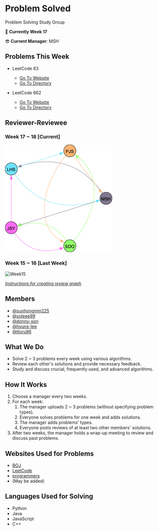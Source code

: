 # Problem Solved
Problem Solving Study Group



📌 **Currently Week 17**


😎 **Current Manager**: MSH

## Problems This Week

  - LeetCode 63
    - [Go To Website](https://leetcode.com/problems/unique-paths-ii/)
    - [Go To Directory](./LeetCode/63_Unique_Paths_II/README.md)

  - LeetCode 662
    - [Go To Website](https://leetcode.com/problems/maximum-width-of-binary-tree/)
    - [Go To Directory](./LeetCode/662_Maximum_Width_of_Binary_Tree/README.md)


## Reviewer-Reviewee

### Week 17 ~ 18 [Current]

![Week17](./utils/graphs/week17.png)


### Week 15 ~ 16 [Last Week]

![Week15](./utils/graphs/Week15.png)

[*Instructions for creating review graph*](https://github.com/sunhongmin225/problem-solved/blob/main/utils/README.md)

## Members
* [@sunhongmin225](https://github.com/sunhongmin225)
* [@soleee99](https://github.com/soleee99)
* [@donny-son](https://github.com/donny-son)
* [@hyuns-lee](https://github.com/hyuns-lee)
* [@ttoru96](https://github.com/ttoru96)

## What We Do
* Solve 2 ~ 3 problems every week using various algorithms.
* Review each other's solutions and provide necessary feedback.
* Study and discuss crucial, frequently used, and advanced algorithms.

## How It Works
1. Choose a manager every two weeks.
1. For each week:
	1. The manager uploads 2 ~ 3 problems (without specifying problem types).
	1. Everyone solves problems for one week and adds solutions.
	1. The manager adds problems' types.
	1. Everyone posts reviews of at least two other members' solutions.
1. After two weeks, the manager holds a wrap-up meeting to review and discuss past problems.

## Websites Used for Problems
* [BOJ](https://www.acmicpc.net)
* [LeetCode](https://leetcode.com)
* [programmers](https://programmers.co.kr)
* (May be added)

## Languages Used for Solving
* Python
* Java
* JavaScript
* C++
